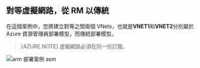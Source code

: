 ## <a name="peering-virtual-networks-from-rm-to-classic"></a>對等虛擬網路，從 RM 以傳統

在這個案例中，您將建立對等之間兩個 VNets，也就是**VNET1**和**VNET2**分別屬於 Azure 資源管理員部署模型，而傳統部署模型。

> [AZURE.NOTE] 虛擬網路必須在同一份訂閱。

![arm 部署案例 asm](./media/virtual-networks-create-vnetpeering-scenario-asmtoarm-include/figure01.PNG)
